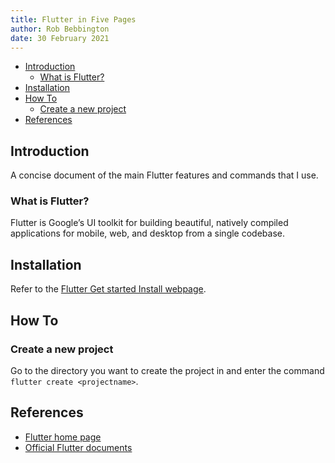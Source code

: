 ```yaml
---
title: Flutter in Five Pages
author: Rob Bebbington
date: 30 February 2021
---
```


- [Introduction](#introduction)
  - [What is Flutter?](#what-is-flutter)
- [Installation](#installation)
- [How To](#how-to)
  - [Create a new project](#create-a-new-project)
- [References](#references)

## Introduction

A concise document of the main Flutter features and commands that I use.

### What is Flutter?

Flutter is Google’s UI toolkit for building beautiful, natively compiled applications for mobile, web, and desktop from a single codebase.

## Installation

Refer to the [Flutter Get started Install webpage](https://flutter.dev/docs/get-started/install).

## How To

### Create a new project

Go to the directory you want to create the project in and enter the command `flutter create <projectname>`.

## References

- [Flutter home page](https://flutter.dev/)
- [Official Flutter documents](https://flutter.dev/docs)
